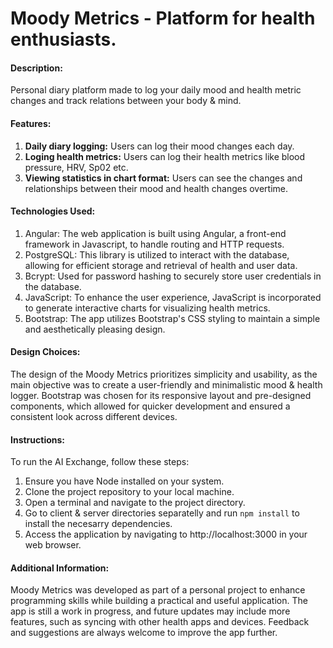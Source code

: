 # Moody Metrics - Platform for health enthusiasts.

#### Description:

Personal diary platform made to log your daily mood and health metric changes and track relations between your body & mind. 

#### Features:

1. **Daily diary logging:** Users can log their mood changes each day.
2. **Loging health metrics:** Users can log their health metrics like blood pressure, HRV, Sp02 etc.
3. **Viewing statistics in chart format:** Users can see the changes and relationships between their mood and health changes overtime.


#### Technologies Used:

1. Angular: The web application is built using Angular, a front-end framework in Javascript, to handle routing and HTTP requests.
2. PostgreSQL: This library is utilized to interact with the  database, allowing for efficient storage and retrieval of health and user data.
3. Bcrypt: Used for password hashing to securely store user credentials in the database.
4. JavaScript: To enhance the user experience, JavaScript is incorporated to generate interactive charts for visualizing health metrics.
5. Bootstrap: The app utilizes Bootstrap's CSS styling to maintain a simple and aesthetically pleasing design.


#### Design Choices:

The design of the Moody Metrics prioritizes simplicity and usability, as the main objective was to create a user-friendly and minimalistic mood & health logger. Bootstrap was chosen for its responsive layout and pre-designed components, which allowed for quicker development and ensured a consistent look across different devices.


#### Instructions:

To run the AI Exchange, follow these steps:  

1. Ensure you have Node installed on your system.
2. Clone the project repository to your local machine.
3. Open a terminal and navigate to the project directory.
4. Go to client & server directories separatelly and run ``` npm install ``` to install the necesarry dependencies.
5. Access the application by navigating to http://localhost:3000 in your web browser.

#### Additional Information:

Moody Metrics was developed as part of a personal project to enhance programming skills while building a practical and useful application. The app is still a work in progress, and future updates may include more features, such as syncing with other health apps and devices. Feedback and suggestions are always welcome to improve the app further.
